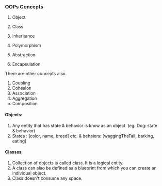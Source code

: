 ### OOPs Concepts
1. Object
2. Class

1. Inheritance
2. Polymorphism
3. Abstraction
4. Encapsulation

There are other concepts also.

1. Coupling
2. Cohesion
3. Association
4. Aggregation
5. Composition


#### Objects:
1. Any entity that has state & behavior is know as an object. (eg. Dog: state & behavior)
2. States : [color, name, breed] etc. & behaiors: [waggingTheTail, barking, eating]

#### Classes
1. Collection of objects is called class. It is a logical entity.
2. A class can also be defined as a blueprint from which you can create an individual object.
3. Class doesn't consume any space.
